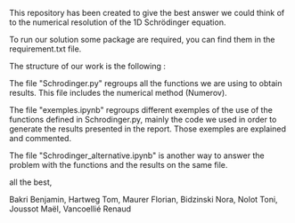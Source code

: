 This repository has been created to give the best answer we could think of to the numerical resolution of the 1D Schrödinger equation.

To run our solution some package are required, you can find them in the requirement.txt file.

The structure of our work is the following : 

  The file "Schrodinger.py" regroups all the functions we are using to obtain results. 
  This file includes the numerical method (Numerov).
  
  The file "exemples.ipynb" regroups different exemples of the use of the functions defined in Schrodinger.py, mainly the code we used in order to generate the results presented in the report. Those exemples are explained and commented.
  
  The file "Schrodinger_alternative.ipynb" is another way to answer the problem with the functions and the results on the same file.
  
  
  
  
all  the best,

Bakri Benjamin, Hartweg Tom, Maurer Florian, Bidzinski Nora, Nolot Toni, Joussot Maël, Vancoellié Renaud

